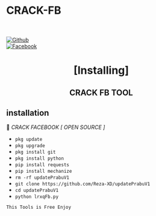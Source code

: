 # CRACK-FB

<b></b> </br> <br>[![Github](https://img.shields.io/badge/Github-Reza-XD?style=flat-square&logo=github)](https://github.com/Reza-XD)<br> [![Facebook](https://img.shields.io/badge/Facebook-reza.xd.devcode-blue?style=flat-square&logo=facebook)](https://www.facebook.com/reza.xd.devcode)<br>


<h1 align="center"> [Installing]</h1>

<h2 align="center">  CRACK FB TOOL </h2>


## <b>installation</b>

🔰 *CRACK FACEBOOK [ OPEN SOURCE ]*


- `pkg update`
- `pkg upgrade`
- `pkg install git`
- `pkg install python`
- `pip install requests`
- `pip install mechanize`
- `rm -rf updatePrabuV1`
- `git clone https://github.com/Reza-XD/updatePrabuV1`
- `cd updatePrabuV1`
- `python lrxqFb.py`
     

 ```This Tools is Free Enjoy ```</br>

